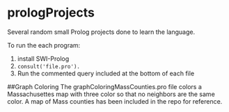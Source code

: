 # prologProjects
Several random small Prolog projects done to learn the language.

To run the each program:
1. install SWI-Prolog 
2. `consult('file.pro').`
3. Run the commented query included at the bottom of each file

##Graph Coloring
The graphColoringMassCounties.pro file colors a Massachusettes map with three color so that no neighbors are the same color. A map of Mass counties has been included in the repo for reference.
